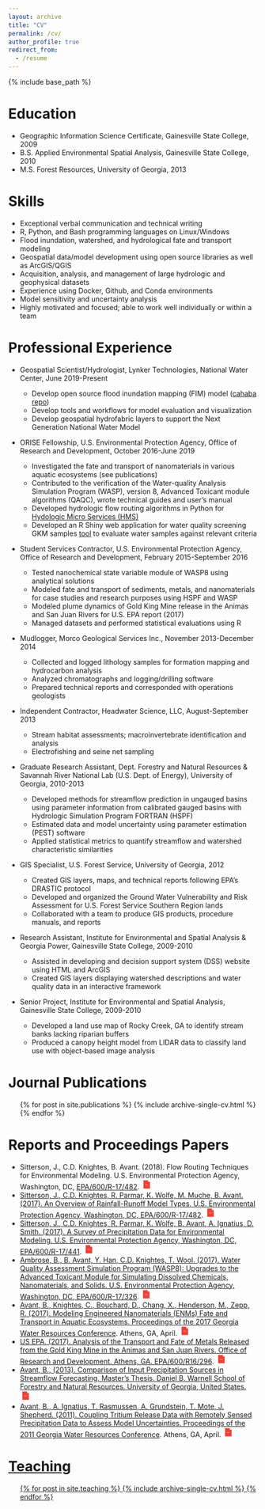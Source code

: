 ```yaml
---
layout: archive
title: "CV"
permalink: /cv/
author_profile: true
redirect_from:
  - /resume
---
```


{% include base_path %}

Education
======
* Geographic Information Science Certificate, Gainesville State College, 2009
* B.S. Applied Environmental Spatial Analysis, Gainesville State College, 2010
* M.S. Forest Resources, University of Georgia, 2013

Skills
======
* Exceptional verbal communication and technical writing
* R, Python, and Bash programming languages on Linux/Windows
* Flood inundation, watershed, and hydrological fate and transport modeling
* Geospatial data/model development using open source libraries as well as ArcGIS/QGIS
* Acquisition, analysis, and management of large hydrologic and geophysical datasets
* Experience using Docker, Github, and Conda environments
* Model sensitivity and uncertainty analysis
* Highly motivated and focused; able to work well individually or within a team

Professional Experience
======
* Geospatial Scientist/Hydrologist, Lynker Technologies, National Water Center, June 2019-Present
  * Develop open source flood inundation mapping (FIM) model (<span style="color:blue">[cahaba repo](https://github.com/NOAA-OWP/cahaba)</span>)
  * Develop tools and workflows for model evaluation and visualization
  * Develop geospatial hydrofabric layers to support the Next Generation National Water Model
  
* ORISE Fellowship, U.S. Environmental Protection Agency, Office of Research and Development, October 2016-June 2019
  * Investigated the fate and transport of nanomaterials in various aquatic ecosystems (see publications)
  * Contributed to the verification of the Water-quality Analysis Simulation Program (WASP), version 8, Advanced Toxicant module algorithms (QAQC), wrote technical guides and user’s manual
  * Developed hydrologic flow routing algorithms in Python for <span style="color:blue">[Hydologic Micro Services (HMS)](https://github.com/quanted/hms)</span>
  * Developed an R Shiny web application for water quality screening GKM samples <span style="color:blue">[tool](https://github.com/quanted/wq_screen)</span> to evaluate water samples against relevant criteria 

* Student Services Contractor, U.S. Environmental Protection Agency, Office of Research and Development, February 2015-September 2016
  * Tested nanochemical state variable module of WASP8 using analytical solutions 
  * Modeled fate and transport of sediments, metals, and nanomaterials for case studies and research purposes using HSPF and WASP
  * Modeled plume dynamics of Gold King Mine release in the Animas and San Juan Rivers for U.S. EPA report (2017)
  * Managed datasets and performed statistical evaluations using R

* Mudlogger, Morco Geological Services Inc., November 2013-December 2014
  * Collected and logged lithology samples for formation mapping and hydrocarbon analysis 
  * Analyzed chromatographs and logging/drilling software
  * Prepared technical reports and corresponded with operations geologists

* Independent Contractor, Headwater Science, LLC, August-September 2013
  * Stream habitat assessments; macroinvertebrate identification and analysis
  * Electrofishing and seine net sampling
  
* Graduate Research Assistant, Dept. Forestry and Natural Resources & Savannah River National Lab (U.S. Dept. of Energy), University of Georgia, 2010-2013
  * Developed methods for streamflow prediction in ungauged basins using parameter information from calibrated gauged basins with Hydrologic Simulation Program FORTRAN (HSPF)
  * Estimated data and model uncertainty using parameter estimation (PEST) software
  * Applied statistical metrics to quantify streamflow and watershed characteristic similarities
  
* GIS Specialist, U.S. Forest Service, University of Georgia, 2012 
  * Created GIS layers, maps, and technical reports following EPA’s DRASTIC protocol 
  * Developed and organized the Ground Water Vulnerability and Risk Assessment for U.S. Forest Service Southern Region lands
  * Collaborated with a team to produce GIS products, procedure manuals, and reports
  
* Research Assistant, Institute for Environmental and Spatial Analysis & Georgia Power, Gainesville State College, 2009-2010
  * Assisted in developing and decision support system (DSS) website using HTML and ArcGIS
  * Created GIS layers displaying watershed descriptions and water quality data in an interactive framework
  
* Senior Project, Institute for Environmental and Spatial Analysis, Gainesville State College, 2009-2010
  * Developed a land use map of Rocky Creek, GA to identify stream banks lacking riparian buffers
  * Produced a canopy height model from LIDAR data to classify land use with object-based image analysis

Journal Publications
======
  <ul>{% for post in site.publications %}
    {% include archive-single-cv.html %}
  {% endfor %}</ul>

Reports and Proceedings Papers
======
* Sitterson, J., C.D. Knightes, B. Avant. (2018). Flow Routing Techniques for Environmental Modeling. U.S. Environmental Protection Agency, Washington, DC, <span style="color:blue"> [EPA/600/R-17/482](https://cfpub.epa.gov/si/si_public_record_Report.cfm?dirEntryId=342907&Lab=NERL)</span>. <a href="https://cfpub.epa.gov/si/si_public_file_download.cfm?p_download_id=537222&Lab=NERL"><img src="/images/pdf.jpg" style="width: 20px; height: 20px; margin-left: 1px;">
* Sitterson, J., C.D. Knightes, R. Parmar, K. Wolfe, M. Muche, B. Avant. (2017). An Overview of Rainfall-Runoff Model Types. U.S. Environmental Protection Agency, Washington, DC, <span style="color:blue"> [EPA/600/R-17/482](https://cfpub.epa.gov/si/si_public_record_report.cfm?dirEntryId=339328&Lab=NERL)</span>. <a href="https://cfpub.epa.gov/si/si_public_file_download.cfm?p_download_id=533906&Lab=NERL"><img src="/images/pdf.jpg" style="width: 20px; height: 20px; margin-left: 1px;">
* Sitterson, J., C.D. Knightes, R. Parmar, K. Wolfe, B. Avant, A. Ignatius, D. Smith. (2017). A Survey of Precipitation Data for Environmental Modeling. U.S. Environmental Protection Agency, Washington, DC, <span style="color:blue"> [EPA/600/R-17/441](https://cfpub.epa.gov/si/si_public_record_report.cfm?Lab=NERL&dirEntryId=339606)</span>. <a href="https://cfpub.epa.gov/si/si_public_file_download.cfm?p_download_id=534513&Lab=NERL"><img src="/images/pdf.jpg" style="width: 20px; height: 20px; margin-left: 1px;">
* Ambrose, B., B. Avant, Y. Han, C.D. Knightes, T. Wool. (2017). Water Quality Assessment Simulation Program (WASP8): Upgrades to the Advanced Toxicant Module for Simulating Dissolved Chemicals, Nanomaterials, and Solids. U.S. Environmental Protection Agency, Washington, DC, <span style="color:blue"> [EPA/600/R-17/326](https://cfpub.epa.gov/si/si_public_record_report.cfm?Lab=NERL&dirEntryId=338180)</span>. <a href="https://cfpub.epa.gov/si/si_public_file_download.cfm?p_download_id=535418&Lab=NERL"><img src="/images/pdf.jpg" style="width: 20px; height: 20px; margin-left: 1px;">
* Avant, B., Knightes, C., Bouchard, D., Chang, X., Henderson, M., Zepp, R. (2017). Modeling Engineered Nanomaterials (ENMs) Fate and Transport in Aquatic Ecosystems. <span style="color:blue"> [Proceedings of the 2017 Georgia Water Resources Conference](http://gwri.gatech.edu/GWRC2017)</span>. Athens, GA, April. <a href="http://gwri.gatech.edu/sites/default/files/files/docs/2017/avantknightesbouchardchanghendersonzeppgwrc2017.pdf"><img src="/images/pdf.jpg" style="width: 20px; height: 20px; margin-left: 1px;">
* US EPA. (2017). Analysis of the Transport and Fate of Metals Released from the Gold King Mine in the Animas and San Juan Rivers. Office of Research and Development. Athens, GA. <span style="color:blue"> [EPA/600/R16/296](https://cfpub.epa.gov/si/si_public_record_report.cfm?Lab=NERL&dirEntryID=325950)</span>. <a href="https://cfpub.epa.gov/si/si_public_file_download.cfm?p_download_id=530074&Lab=NERL"><img src="/images/pdf.jpg" style="width: 20px; height: 20px; margin-left: 1px;">
* Avant, B., (2013). Comparison of Input Precipitation Sources in Streamflow Forecasting. Master’s Thesis. Daniel B. Warnell School of Forestry and Natural Resources. University of Georgia, United States. <a href="https://getd.libs.uga.edu/pdfs/avant_brian_k_201312_ms.pdf"><img src="/images/pdf.jpg" style="width: 20px; height: 20px; margin-left: 1px;">
* Avant, B., A. Ignatius, T. Rasmussen, A. Grundstein, T. Mote, J. Shepherd. (2011). Coupling Tritium Release Data with Remotely Sensed Precipitation Data to Assess Model Uncertainties. <span style="color:blue"> [Proceedings of the 2011 Georgia Water Resources Conference](http://hdl.handle.net/1853/46461)</span>. Athens, GA, April. <a href="https://smartech.gatech.edu/bitstream/handle/1853/46461/Poster7.01121Avant.pdf?sequence=1&isAllowed=y"><img src="/images/pdf.jpg" style="width: 20px; height: 20px; margin-left: 1px;">
  
Teaching
======
  <ul>{% for post in site.teaching %}
    {% include archive-single-cv.html %}
  {% endfor %}</ul>
  

